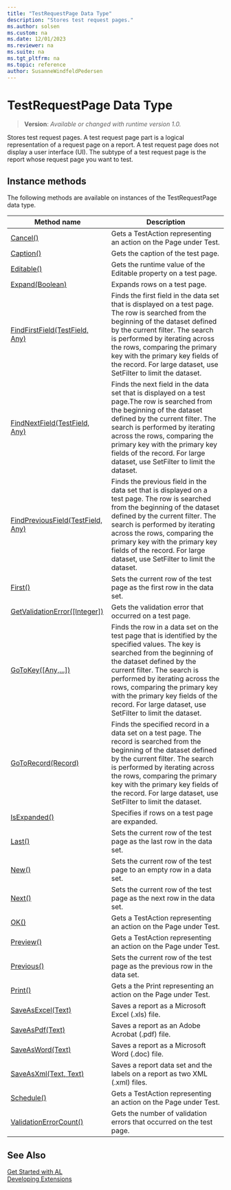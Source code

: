 ```yaml
---
title: "TestRequestPage Data Type"
description: "Stores test request pages."
ms.author: solsen
ms.custom: na
ms.date: 12/01/2023
ms.reviewer: na
ms.suite: na
ms.tgt_pltfrm: na
ms.topic: reference
author: SusanneWindfeldPedersen
---
```

[//]: # (START>DO_NOT_EDIT)
[//]: # (IMPORTANT:Do not edit any of the content between here and the END>DO_NOT_EDIT.)
[//]: # (Any modifications should be made in the .xml files in the ModernDev repo.)
# TestRequestPage Data Type
> **Version**: _Available or changed with runtime version 1.0._

Stores test request pages. A test request page part is a logical representation of a request page on a report. A test request page does not display a user interface (UI). The subtype of a test request page is the report whose request page you want to test.



## Instance methods
The following methods are available on instances of the TestRequestPage data type.

|Method name|Description|
|-----------|-----------|
|[Cancel()](testrequestpage-cancel-method.md)|Gets a TestAction representing an action on the Page under Test.|
|[Caption()](testrequestpage-caption-method.md)|Gets the caption of the test page.|
|[Editable()](testrequestpage-editable-method.md)|Gets the runtime value of the Editable property on a test page.|
|[Expand(Boolean)](testrequestpage-expand-method.md)|Expands rows on a test page.|
|[FindFirstField(TestField, Any)](testrequestpage-findfirstfield-method.md)|Finds the first field in the data set that is displayed on a test page. The row is searched from the beginning of the dataset defined by the current filter. The search is performed by iterating across the rows, comparing the primary key with the primary key fields of the record. For large dataset, use SetFilter to limit the dataset.|
|[FindNextField(TestField, Any)](testrequestpage-findnextfield-method.md)|Finds the next field in the data set that is displayed on a test page.The row is searched from the beginning of the dataset defined by the current filter. The search is performed by iterating across the rows, comparing the primary key with the primary key fields of the record. For large dataset, use SetFilter to limit the dataset.|
|[FindPreviousField(TestField, Any)](testrequestpage-findpreviousfield-method.md)|Finds the previous field in the data set that is displayed on a test page. The row is searched from the beginning of the dataset defined by the current filter. The search is performed by iterating across the rows, comparing the primary key with the primary key fields of the record. For large dataset, use SetFilter to limit the dataset.|
|[First()](testrequestpage-first-method.md)|Sets the current row of the test page as the first row in the data set.|
|[GetValidationError([Integer])](testrequestpage-getvalidationerror-method.md)|Gets the validation error that occurred on a test page.|
|[GoToKey([Any,...])](testrequestpage-gotokey-method.md)|Finds the row in a data set on the test page that is identified by the specified values. The key is searched from the beginning of the dataset defined by the current filter. The search is performed by iterating across the rows, comparing the primary key with the primary key fields of the record. For large dataset, use SetFilter to limit the dataset.|
|[GoToRecord(Record)](testrequestpage-gotorecord-method.md)|Finds the specified record in a data set on a test page. The record is searched from the beginning of the dataset defined by the current filter. The search is performed by iterating across the rows, comparing the primary key with the primary key fields of the record. For large dataset, use SetFilter to limit the dataset.|
|[IsExpanded()](testrequestpage-isexpanded-method.md)|Specifies if rows on a test page are expanded.|
|[Last()](testrequestpage-last-method.md)|Sets the current row of the test page as the last row in the data set.|
|[New()](testrequestpage-new-method.md)|Sets the current row of the test page to an empty row in a data set.|
|[Next()](testrequestpage-next-method.md)|Sets the current row of the test page as the next row in the data set.|
|[OK()](testrequestpage-ok-method.md)|Gets a TestAction representing an action on the Page under Test.|
|[Preview()](testrequestpage-preview-method.md)|Gets a TestAction representing an action on the Page under Test.|
|[Previous()](testrequestpage-previous-method.md)|Sets the current row of the test page as the previous row in the data set.|
|[Print()](testrequestpage-print-method.md)|Gets a the Print representing an action on the Page under Test.|
|[SaveAsExcel(Text)](testrequestpage-saveasexcel-method.md)|Saves a report as a Microsoft Excel (.xls) file.|
|[SaveAsPdf(Text)](testrequestpage-saveaspdf-method.md)|Saves a report as an Adobe Acrobat (.pdf) file.|
|[SaveAsWord(Text)](testrequestpage-saveasword-method.md)|Saves a report as a Microsoft Word (.doc) file.|
|[SaveAsXml(Text, Text)](testrequestpage-saveasxml-method.md)|Saves a report data set and the labels on a report as two XML (.xml) files.|
|[Schedule()](testrequestpage-schedule-method.md)|Gets a TestAction representing an action on the Page under Test.|
|[ValidationErrorCount()](testrequestpage-validationerrorcount-method.md)|Gets the number of validation errors that occurred on the test page.|

[//]: # (IMPORTANT: END>DO_NOT_EDIT)
## See Also  
[Get Started with AL](../../devenv-get-started.md)  
[Developing Extensions](../../devenv-dev-overview.md)  